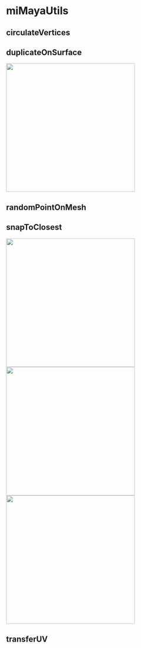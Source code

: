 # miMayaUtils

## circulateVertices

## duplicateOnSurface

<img src="https://github.com/minoue/miMayaUtils/blob/media/duplicateOverSurface/dos_demo.gif" width="350">

## randomPointOnMesh

## snapToClosest
<img src="https://github.com/minoue/miMayaUtils/blob/media/snapToClosest/normal.gif" width="350">
<img src="https://github.com/minoue/miMayaUtils/blob/media/snapToClosest/surface.gif" width="350">
<img src="https://github.com/minoue/miMayaUtils/blob/media/snapToClosest/vertex.gif" width="350">

## transferUV

